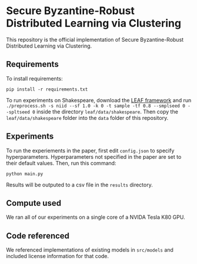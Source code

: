 # Secure Byzantine-Robust Distributed Learning via Clustering

This repository is the official implementation of Secure Byzantine-Robust Distributed Learning via Clustering. 

## Requirements

To install requirements:

```setup
pip install -r requirements.txt
```

To run experiments on Shakespeare, download the [LEAF framework](https://github.com/TalwalkarLab/leaf)
and run ```./preprocess.sh -s niid --sf 1.0 -k 0 -t sample -tf 0.8 --smplseed 0 --spltseed 0``` inside the directory ```leaf/data/shakespeare```.
Then copy the ```leaf/data/shakespeare``` folder into the ```data``` folder of this repository.

## Experiments

To run the experiements in the paper, first edit ```config.json``` to specify hyperparameters.
Hyperparameters not specified in the paper are set to their default values.
Then, run this command:

```train
python main.py
```

Results will be outputed to a csv file in the ```results``` directory.

## Compute used

We ran all of our experiments on a single core of a NVIDA Tesla K80 GPU.


## Code referenced

We referenced implementations of existing models in ```src/models``` and included license information for that code.
